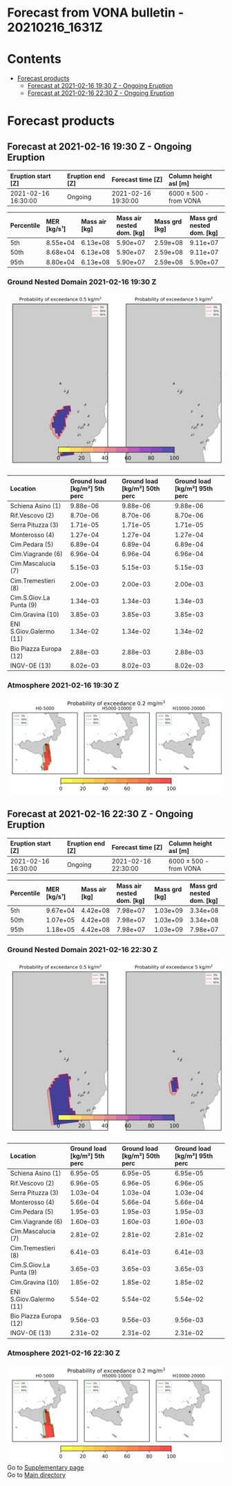 
Forecast from VONA bulletin - 20210216_1631Z
============================================

Contents
========

* [Forecast products](#forecast-products)
	* [Forecast at 2021-02-16 19:30 Z - Ongoing Eruption](#forecast-at-2021-02-16-1930-z---ongoing-eruption)
	* [Forecast at 2021-02-16 22:30 Z - Ongoing Eruption](#forecast-at-2021-02-16-2230-z---ongoing-eruption)

# Forecast products

## Forecast at 2021-02-16 19:30 Z - Ongoing Eruption
  

|Eruption start [Z]|Eruption end [Z]|Forecast time [Z]|Column height asl [m]|
| :--- | :--- | :--- | :--- |
|2021-02-16 16:30:00|Ongoing|2021-02-16 19:30:00|6000 ± 500 - from VONA|
  
  

|Percentile|MER [kg/s¹]|Mass air [kg]|Mass air nested dom. [kg]|Mass grd [kg]|Mass grd nested dom. [kg]|
| :--- | :--- | :--- | :--- | :--- | :--- |
|5th|8.55e+04|6.13e+08|5.90e+07|2.59e+08|9.11e+07|
|50th|8.68e+04|6.13e+08|5.90e+07|2.59e+08|9.11e+07|
|95th|8.80e+04|6.13e+08|5.90e+07|2.59e+08|5.90e+07|
  

### Ground Nested Domain 2021-02-16 19:30 Z
  
![](./figures/probability_grd_2021_02_16_1930_grid_1_1.png)  
  
  
  
  
  
  
  
  
  
  
  
  

|Location|Ground load [kg/m²] 5th perc|Ground load [kg/m²] 50th perc|Ground load [kg/m²] 95th perc|
| :--- | :--- | :--- | :--- |
|Schiena Asino (1)|9.88e-06|9.88e-06|9.88e-06|
|Rif.Vescovo (2)|8.70e-06|8.70e-06|8.70e-06|
|Serra Pituzza (3)|1.71e-05|1.71e-05|1.71e-05|
|Monterosso (4)|1.27e-04|1.27e-04|1.27e-04|
|Cim.Pedara (5)|6.89e-04|6.89e-04|6.89e-04|
|Cim.Viagrande (6)|6.96e-04|6.96e-04|6.96e-04|
|Cim.Mascalucia (7)|5.15e-03|5.15e-03|5.15e-03|
|Cim.Tremestieri (8)|2.00e-03|2.00e-03|2.00e-03|
|Cim.S.Giov.La Punta (9)|1.34e-03|1.34e-03|1.34e-03|
|Cim.Gravina (10)|3.85e-03|3.85e-03|3.85e-03|
|ENI S.Giov.Galermo (11)|1.34e-02|1.34e-02|1.34e-02|
|Bio Piazza Europa (12)|2.88e-03|2.88e-03|2.88e-03|
|INGV-OE (13)|8.02e-03|8.02e-03|8.02e-03|
  

### Atmosphere 2021-02-16 19:30 Z
  
![](./figures/probability_air_2021_02_16_1930_grid_2_conclev_1_1.png)
## Forecast at 2021-02-16 22:30 Z - Ongoing Eruption
  

|Eruption start [Z]|Eruption end [Z]|Forecast time [Z]|Column height asl [m]|
| :--- | :--- | :--- | :--- |
|2021-02-16 16:30:00|Ongoing|2021-02-16 22:30:00|6000 ± 500 - from VONA|
  
  

|Percentile|MER [kg/s¹]|Mass air [kg]|Mass air nested dom. [kg]|Mass grd [kg]|Mass grd nested dom. [kg]|
| :--- | :--- | :--- | :--- | :--- | :--- |
|5th|9.67e+04|4.42e+08|7.98e+07|1.03e+09|3.34e+08|
|50th|1.07e+05|4.42e+08|7.98e+07|1.03e+09|3.34e+08|
|95th|1.18e+05|4.42e+08|7.98e+07|1.03e+09|7.98e+07|
  

### Ground Nested Domain 2021-02-16 22:30 Z
  
![](./figures/probability_grd_2021_02_16_2230_grid_1_2.png)  
  
  
  
  
  
  
  
  
  
  
  
  

|Location|Ground load [kg/m²] 5th perc|Ground load [kg/m²] 50th perc|Ground load [kg/m²] 95th perc|
| :--- | :--- | :--- | :--- |
|Schiena Asino (1)|6.95e-05|6.95e-05|6.95e-05|
|Rif.Vescovo (2)|6.96e-05|6.96e-05|6.96e-05|
|Serra Pituzza (3)|1.03e-04|1.03e-04|1.03e-04|
|Monterosso (4)|5.66e-04|5.66e-04|5.66e-04|
|Cim.Pedara (5)|1.95e-03|1.95e-03|1.95e-03|
|Cim.Viagrande (6)|1.60e-03|1.60e-03|1.60e-03|
|Cim.Mascalucia (7)|2.81e-02|2.81e-02|2.81e-02|
|Cim.Tremestieri (8)|6.41e-03|6.41e-03|6.41e-03|
|Cim.S.Giov.La Punta (9)|3.65e-03|3.65e-03|3.65e-03|
|Cim.Gravina (10)|1.85e-02|1.85e-02|1.85e-02|
|ENI S.Giov.Galermo (11)|5.54e-02|5.54e-02|5.54e-02|
|Bio Piazza Europa (12)|9.56e-03|9.56e-03|9.56e-03|
|INGV-OE (13)|2.31e-02|2.31e-02|2.31e-02|
  

### Atmosphere 2021-02-16 22:30 Z
  
![](./figures/probability_air_2021_02_16_2230_grid_2_conclev_1_2.png)  
Go to [Supplementary page](Supplementary_page.md)  
Go to [Main directory](https://github.com/federicapardini/Real_time_ash_forecast)